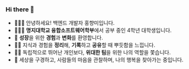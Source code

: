 ### Hi there 👋

- 🙇🏻‍♀️ 안녕하세요! 백엔드 개발자 홍향미입니다.
- 👩🏻‍🎓 **명지대학교 융합소프트웨어학부**에서 공부 중인 4학년 대학생입니다.
- 🌱 **성장**을 위한 **경험**과 **변화**를 환영합니다.
- ✍🏻 지식과 경험을 **정리**해, **기록**하고 **공유**할 때 뿌듯함을 느낍니다.
- 👯‍♀️ 독립적으로 뛰어난 개인보다, **위대한 팀**을 위한 나의 역할을 쫓습니다.
- 🥰 세상을 구경하고, 사람들의 마음을 관찰하며, 나의 행복을 찾아가는 중입니다.
